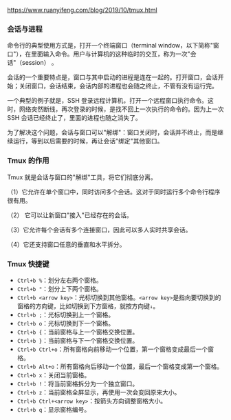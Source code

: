 https://www.ruanyifeng.com/blog/2019/10/tmux.html

### 会话与进程
命令行的典型使用方式是，打开一个终端窗口（terminal window，以下简称"窗口"），在里面输入命令。用户与计算机的这种临时的交互，称为一次"会话"（session） 。

会话的一个重要特点是，窗口与其中启动的进程是连在一起的。打开窗口，会话开始；关闭窗口，会话结束，会话内部的进程也会随之终止，不管有没有运行完。

一个典型的例子就是，SSH 登录远程计算机，打开一个远程窗口执行命令。这时，网络突然断线，再次登录的时候，是找不回上一次执行的命令的。因为上一次 SSH 会话已经终止了，里面的进程也随之消失了。

为了解决这个问题，会话与窗口可以"解绑"：窗口关闭时，会话并不终止，而是继续运行，等到以后需要的时候，再让会话"绑定"其他窗口。


### Tmux 的作用
Tmux 就是会话与窗口的"解绑"工具，将它们彻底分离。

（1）它允许在单个窗口中，同时访问多个会话。这对于同时运行多个命令行程序很有用。

（2） 它可以让新窗口"接入"已经存在的会话。

（3）它允许每个会话有多个连接窗口，因此可以多人实时共享会话。

（4）它还支持窗口任意的垂直和水平拆分。

### Tmux 快捷键
-   `Ctrl+b %`：划分左右两个窗格。
-   `Ctrl+b "`：划分上下两个窗格。
-   `Ctrl+b <arrow key>`：光标切换到其他窗格。`<arrow key>`是指向要切换到的窗格的方向键，比如切换到下方窗格，就按方向键`↓`。
-   `Ctrl+b ;`：光标切换到上一个窗格。
-   `Ctrl+b o`：光标切换到下一个窗格。
-   `Ctrl+b {`：当前窗格与上一个窗格交换位置。
-   `Ctrl+b }`：当前窗格与下一个窗格交换位置。
-   `Ctrl+b Ctrl+o`：所有窗格向前移动一个位置，第一个窗格变成最后一个窗格。
-   `Ctrl+b Alt+o`：所有窗格向后移动一个位置，最后一个窗格变成第一个窗格。
-   `Ctrl+b x`：关闭当前窗格。
-   `Ctrl+b !`：将当前窗格拆分为一个独立窗口。
-   `Ctrl+b z`：当前窗格全屏显示，再使用一次会变回原来大小。
-   `Ctrl+b Ctrl+<arrow key>`：按箭头方向调整窗格大小。
-   `Ctrl+b q`：显示窗格编号。
